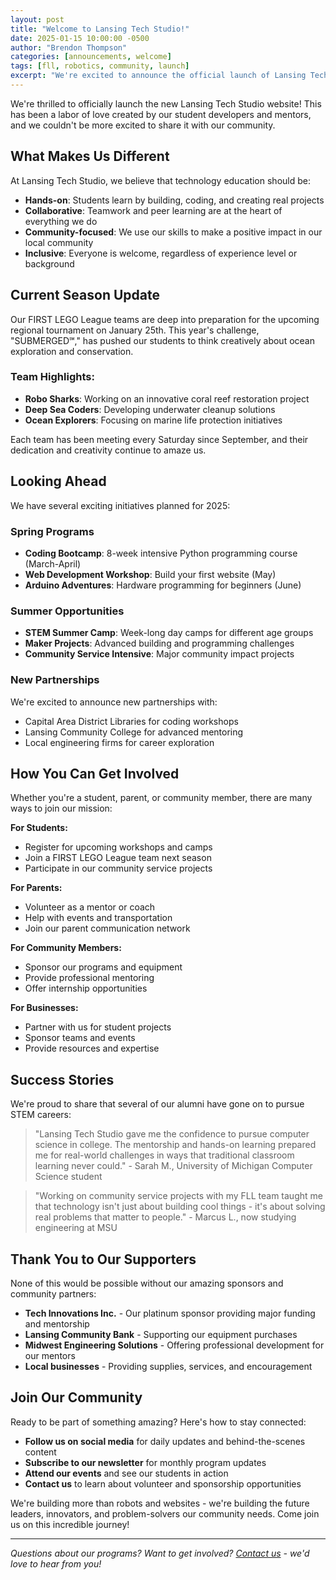 ```yaml
---
layout: post
title: "Welcome to Lansing Tech Studio!"
date: 2025-01-15 10:00:00 -0500
author: "Brendon Thompson"
categories: [announcements, welcome]
tags: [fll, robotics, community, launch]
excerpt: "We're excited to announce the official launch of Lansing Tech Studio's new website and share our vision for empowering youth through technology and community service."
---
```


We're thrilled to officially launch the new Lansing Tech Studio website! This has been a labor of love created by our student developers and mentors, and we couldn't be more excited to share it with our community.

## What Makes Us Different

At Lansing Tech Studio, we believe that technology education should be:

- **Hands-on**: Students learn by building, coding, and creating real projects
- **Collaborative**: Teamwork and peer learning are at the heart of everything we do  
- **Community-focused**: We use our skills to make a positive impact in our local community
- **Inclusive**: Everyone is welcome, regardless of experience level or background

## Current Season Update

Our FIRST LEGO League teams are deep into preparation for the upcoming regional tournament on January 25th. This year's challenge, "SUBMERGED℠," has pushed our students to think creatively about ocean exploration and conservation.

### Team Highlights:
- **Robo Sharks**: Working on an innovative coral reef restoration project
- **Deep Sea Coders**: Developing underwater cleanup solutions
- **Ocean Explorers**: Focusing on marine life protection initiatives

Each team has been meeting every Saturday since September, and their dedication and creativity continue to amaze us.

## Looking Ahead

We have several exciting initiatives planned for 2025:

### Spring Programs
- **Coding Bootcamp**: 8-week intensive Python programming course (March-April)
- **Web Development Workshop**: Build your first website (May)
- **Arduino Adventures**: Hardware programming for beginners (June)

### Summer Opportunities
- **STEM Summer Camp**: Week-long day camps for different age groups
- **Maker Projects**: Advanced building and programming challenges
- **Community Service Intensive**: Major community impact projects

### New Partnerships
We're excited to announce new partnerships with:
- Capital Area District Libraries for coding workshops
- Lansing Community College for advanced mentoring
- Local engineering firms for career exploration

## How You Can Get Involved

Whether you're a student, parent, or community member, there are many ways to join our mission:

**For Students:**
- Register for upcoming workshops and camps
- Join a FIRST LEGO League team next season
- Participate in our community service projects

**For Parents:**
- Volunteer as a mentor or coach
- Help with events and transportation
- Join our parent communication network

**For Community Members:**
- Sponsor our programs and equipment
- Provide professional mentoring
- Offer internship opportunities

**For Businesses:**
- Partner with us for student projects
- Sponsor teams and events
- Provide resources and expertise

## Success Stories

We're proud to share that several of our alumni have gone on to pursue STEM careers:

> "Lansing Tech Studio gave me the confidence to pursue computer science in college. The mentorship and hands-on learning prepared me for real-world challenges in ways that traditional classroom learning never could." - Sarah M., University of Michigan Computer Science student

> "Working on community service projects with my FLL team taught me that technology isn't just about building cool things - it's about solving real problems that matter to people." - Marcus L., now studying engineering at MSU

## Thank You to Our Supporters

None of this would be possible without our amazing sponsors and community partners:

- **Tech Innovations Inc.** - Our platinum sponsor providing major funding and mentorship
- **Lansing Community Bank** - Supporting our equipment purchases
- **Midwest Engineering Solutions** - Offering professional development for our mentors
- **Local businesses** - Providing supplies, services, and encouragement

## Join Our Community

Ready to be part of something amazing? Here's how to stay connected:

- **Follow us on social media** for daily updates and behind-the-scenes content
- **Subscribe to our newsletter** for monthly program updates
- **Attend our events** and see our students in action
- **Contact us** to learn about volunteer and sponsorship opportunities

We're building more than robots and websites - we're building the future leaders, innovators, and problem-solvers our community needs. Come join us on this incredible journey!

---

*Questions about our programs? Want to get involved? [Contact us](/contact) - we'd love to hear from you!*
